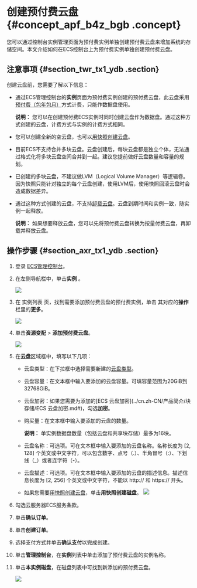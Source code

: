 # 创建预付费云盘 {#concept_apf_b4z_bgb .concept}

您可以通过控制台实例管理页面为预付费实例单独创建预付费云盘来增加系统的存储空间。本文介绍如何在ECS控制台上为预付费实例单独创建预付费云盘。

## 注意事项 {#section_twr_tx1_ydb .section}

创建云盘前，您需要了解以下信息：

-   通过ECS管理控制台的**实例**页面为预付费实例创建的预付费云盘，此云盘采用[预付费（包年包月）](../cn.zh-CN/产品定价/预付费（包年包月）.md#)方式计费，只能作数据盘使用。

    **说明：** 您可以在创建预付费ECS实例时同时创建云盘作为数据盘。通过这种方式创建的云盘，计费方式与实例的计费方式相同。

-   您可以创建全新的空云盘，也可以[用快照创建云盘](cn.zh-CN/用户指南/云盘/用快照创建云盘.md#)。
-   目前ECS不支持合并多块云盘。云盘创建后，每块云盘都是独立个体，无法通过格式化将多块云盘空间合并到一起。建议您提前做好云盘数量和容量的规划。
-   已创建的多块云盘，不建议做LVM（Logical Volume Manager）等逻辑卷。因为快照只能针对独立的每个云盘创建，使用LVM后，使用快照回滚云盘时会造成数据差异。
-   通过这种方式创建的云盘，不支持[卸载云盘](cn.zh-CN/用户指南/云盘/卸载云盘.md#)。云盘到期时间和实例一致，随实例一起释放。

    **说明：** 如果想要释放云盘，您可以先将预付费云盘转换为按量付费云盘，再卸载并释放云盘。


## 操作步骤 {#section_axr_tx1_ydb .section}

1.  登录 [ECS管理控制台](https://ecs.console.aliyun.com/?spm=a2c4g.11186623.2.9.FNEORG#/home)。
2.  在左侧导航栏中，单击**实例** 。

    ![](http://static-aliyun-doc.oss-cn-hangzhou.aliyuncs.com/assets/img/79763/154523147934120_zh-CN.png)

3.  在 实例列表 页，找到需要添加预付费云盘的预付费实例，单击 其对应的**操作**栏里的**更多**。

    ![](http://static-aliyun-doc.oss-cn-hangzhou.aliyuncs.com/assets/img/79763/154523148034121_zh-CN.png)

4.  单击**资源变配** \> **添加预付费云盘**。

    ![](http://static-aliyun-doc.oss-cn-hangzhou.aliyuncs.com/assets/img/79763/154523148034122_zh-CN.png)

5.  在**云盘**区域框中，填写以下几项：

    -   云盘类型：在下拉框中选择需要新建的[云盘类型](../cn.zh-CN/产品简介/块存储/云盘和共享块存储.md#)。
    -   云盘容量：在文本框中输入要添加的云盘容量。可填容量范围为20GiB到32768GiB。
    -   云盘加密：如果您需要为添加的[ECS 云盘加密](../cn.zh-CN/产品简介/块存储/ECS 云盘加密.md#)，勾选**加密**。
    -   购买量：在文本框中输入要添加的云盘的数量。

        **说明：** 单实例数据盘数量（包括云盘和共享块存储）最多为16块。

    -   云盘名称：可选项。可在文本框中输入要添加的云盘名称。名称长度为 \[2, 128\] 个英文或中文字符，可以包含数字、点号（.）、半角冒号（:）、下划线（\_）或者连字符（-）。
    -   云盘描述：可选项。可在文本框中输入要添加的云盘的描述信息。描述信息长度为 \[2, 256\] 个英文或中文字符，不能以 http:// 和 https:// 开头。
    -   如果您需要[用快照创建云盘](cn.zh-CN/用户指南/云盘/用快照创建云盘.md#)，单击**用快照创建磁盘**。
    ![](http://static-aliyun-doc.oss-cn-hangzhou.aliyuncs.com/assets/img/79763/154523148034128_zh-CN.png)

6.  勾选云服务器ECS服务条款。
7.  单击**确认订单**。
8.  单击**创建订单**。
9.  选择支付方式并单击**确认支付**以完成创建。
10. 单击**管理控制台**，在**实例**列表中单击添加了预付费云盘的实例名称。
11. 单击**本实例磁盘**，在磁盘列表中可找到新添加的预付费云盘。

    ![](http://static-aliyun-doc.oss-cn-hangzhou.aliyuncs.com/assets/img/79763/154523148034131_zh-CN.png)


